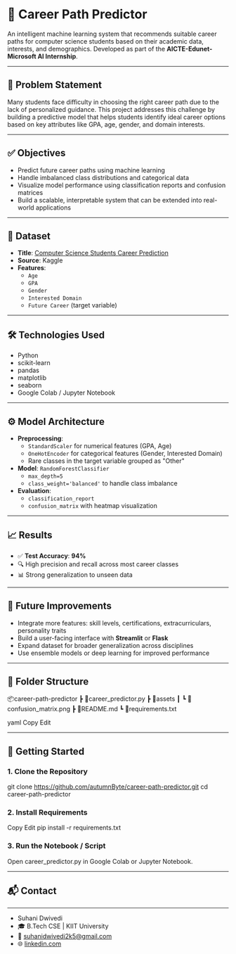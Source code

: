 # 🎯 Career Path Predictor

An intelligent machine learning system that recommends suitable career paths for computer science students based on their academic data, interests, and demographics. Developed as part of the **AICTE-Edunet-Microsoft AI Internship**.

---

## 🧠 Problem Statement

Many students face difficulty in choosing the right career path due to the lack of personalized guidance. This project addresses this challenge by building a predictive model that helps students identify ideal career options based on key attributes like GPA, age, gender, and domain interests.

---

## ✅ Objectives

- Predict future career paths using machine learning
- Handle imbalanced class distributions and categorical data
- Visualize model performance using classification reports and confusion matrices
- Build a scalable, interpretable system that can be extended into real-world applications

---

## 📂 Dataset

- **Title**: [Computer Science Students Career Prediction]((https://www.kaggle.com/datasets/devildyno/computer-science-students-career-prediction))  
- **Source**: Kaggle  
- **Features**:
  - `Age`
  - `GPA`
  - `Gender`
  - `Interested Domain`
  - `Future Career` (target variable)

---

## 🛠️ Technologies Used

- Python
- scikit-learn
- pandas
- matplotlib
- seaborn
- Google Colab / Jupyter Notebook

---

## ⚙️ Model Architecture

- **Preprocessing**:
  - `StandardScaler` for numerical features (GPA, Age)
  - `OneHotEncoder` for categorical features (Gender, Interested Domain)
  - Rare classes in the target variable grouped as "Other"
- **Model**: `RandomForestClassifier`
  - `max_depth=5`
  - `class_weight='balanced'` to handle class imbalance
- **Evaluation**: 
  - `classification_report`
  - `confusion_matrix` with heatmap visualization

---

## 📈 Results

- ✅ **Test Accuracy**: **94%**
- 🔍 High precision and recall across most career classes
- 📊 Strong generalization to unseen data

---

## 🔮 Future Improvements

- Integrate more features: skill levels, certifications, extracurriculars, personality traits
- Build a user-facing interface with **Streamlit** or **Flask**
- Expand dataset for broader generalization across disciplines
- Use ensemble models or deep learning for improved performance

---

## 📁 Folder Structure

📦career-path-predictor
┣ 📜career_predictor.py
┣ 📂assets
┃ ┗ 📸 confusion_matrix.png
┣ 📜README.md
┗ 📜requirements.txt

yaml
Copy
Edit

---

## 🚀 Getting Started

### 1. Clone the Repository
git clone https://github.com/autumnByte/career-path-predictor.git
cd career-path-predictor
### 2. Install Requirements
Copy
Edit
pip install -r requirements.txt
### 3. Run the Notebook / Script
Open career_predictor.py in Google Colab or Jupyter Notebook.

---

## 📬 Contact
---
- Suhani Dwivedi
- 🎓 B.Tech CSE | KIIT University
- 📧 suhanidwivedi2k5@gmail.com
- 🌐 [linkedin.com](https://www.linkedin.com/in/suhani-dwivedi)
